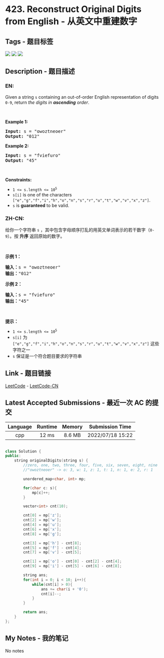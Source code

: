 
# 423. Reconstruct Original Digits from English - 从英文中重建数字

## Tags - 题目标签

 <img src="https://img.shields.io/badge/Hash Table-哈希表-blue.svg">   <img src="https://img.shields.io/badge/Math-数学-blue.svg">   <img src="https://img.shields.io/badge/String-字符串-blue.svg">  


## Description - 题目描述

### EN:
<p>Given a string <code>s</code> containing an out-of-order English representation of digits <code>0-9</code>, return <em>the digits in <strong>ascending</strong> order</em>.</p>

<p>&nbsp;</p>
<p><strong class="example">Example 1:</strong></p>
<pre><strong>Input:</strong> s = "owoztneoer"
<strong>Output:</strong> "012"
</pre><p><strong class="example">Example 2:</strong></p>
<pre><strong>Input:</strong> s = "fviefuro"
<strong>Output:</strong> "45"
</pre>
<p>&nbsp;</p>
<p><strong>Constraints:</strong></p>

<ul>
	<li><code>1 &lt;= s.length &lt;= 10<sup>5</sup></code></li>
	<li><code>s[i]</code> is one of the characters <code>[&quot;e&quot;,&quot;g&quot;,&quot;f&quot;,&quot;i&quot;,&quot;h&quot;,&quot;o&quot;,&quot;n&quot;,&quot;s&quot;,&quot;r&quot;,&quot;u&quot;,&quot;t&quot;,&quot;w&quot;,&quot;v&quot;,&quot;x&quot;,&quot;z&quot;]</code>.</li>
	<li><code>s</code> is <strong>guaranteed</strong> to be valid.</li>
</ul>


### ZH-CN:
<p>给你一个字符串 <code>s</code> ，其中包含字母顺序打乱的用英文单词表示的若干数字（<code>0-9</code>）。按 <strong>升序</strong> 返回原始的数字。</p>

<p>&nbsp;</p>

<p><strong>示例 1：</strong></p>

<pre>
<strong>输入：</strong>s = "owoztneoer"
<strong>输出：</strong>"012"
</pre>

<p><strong>示例 2：</strong></p>

<pre>
<strong>输入：</strong>s = "fviefuro"
<strong>输出：</strong>"45"
</pre>

<p>&nbsp;</p>

<p><strong>提示：</strong></p>

<ul>
	<li><code>1 &lt;= s.length &lt;= 10<sup>5</sup></code></li>
	<li><code>s[i]</code> 为 <code>["e","g","f","i","h","o","n","s","r","u","t","w","v","x","z"]</code> 这些字符之一</li>
	<li><code>s</code> 保证是一个符合题目要求的字符串</li>
</ul>



## Link - 题目链接

[LeetCode](https://leetcode.com/problems/reconstruct-original-digits-from-english/description/)  -  [LeetCode-CN](https://leetcode.cn/problems/reconstruct-original-digits-from-english/description/)
## Latest Accepted Submissions - 最近一次 AC 的提交


| Language | Runtime | Memory | Submission Time |
|:---:|:---:|:---:|:---:|
| cpp  | 12 ms | 8.6 MB | 2022/07/18 15:22 |

```cpp

class Solution {
public:
    string originalDigits(string s) {
        //zero, one, two, three, four, five, six, seven, eight, nine
        //"owoztneoer" -> o: 3, w: 1, z: 1, t: 1, n: 1, e: 2, r: 1

        unordered_map<char, int> mp;

        for(char c: s){
            mp[c]++;
        }

        vector<int> cnt(10);

        cnt[0] = mp['z'];
        cnt[2] = mp['w'];
        cnt[4] = mp['u'];
        cnt[6] = mp['x'];
        cnt[8] = mp['g'];

        cnt[3] = mp['h'] - cnt[8];
        cnt[5] = mp['f'] - cnt[4];
        cnt[7] = mp['v'] - cnt[5];

        cnt[1] = mp['o'] - cnt[0] - cnt[2] - cnt[4];
        cnt[9] = mp['i'] - cnt[5] - cnt[6] - cnt[8];

        string ans;
        for(int i = 0; i < 10; i++){
            while(cnt[i] > 0){
                ans += char(i + '0');
                cnt[i]--;
            }
        }

        return ans;
    }
};

```
## My Notes - 我的笔记


No notes

